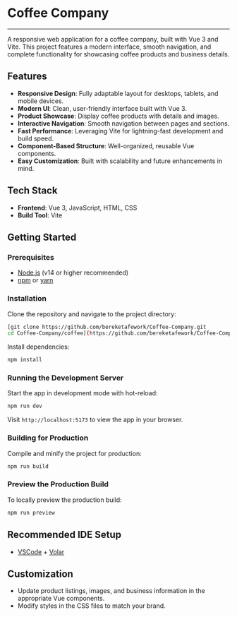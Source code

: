 


# Coffee Company
---
A responsive web application for a coffee company, built with Vue 3 and Vite. This project features a modern interface, smooth navigation, and complete functionality for showcasing coffee products and business details.

## Features

- **Responsive Design**: Fully adaptable layout for desktops, tablets, and mobile devices.
- **Modern UI**: Clean, user-friendly interface built with Vue 3.
- **Product Showcase**: Display coffee products with details and images.
- **Interactive Navigation**: Smooth navigation between pages and sections.
- **Fast Performance**: Leveraging Vite for lightning-fast development and build speed.
- **Component-Based Structure**: Well-organized, reusable Vue components.
- **Easy Customization**: Built with scalability and future enhancements in mind.

## Tech Stack

- **Frontend**: Vue 3, JavaScript, HTML, CSS
- **Build Tool**: Vite

## Getting Started

### Prerequisites

- [Node.js](https://nodejs.org/) (v14 or higher recommended)
- [npm](https://www.npmjs.com/) or [yarn](https://yarnpkg.com/)

### Installation

Clone the repository and navigate to the project directory:

```sh
[git clone https://github.com/bereketafework/Coffee-Company.git
cd Coffee-Company/coffee](https://github.com/bereketafework/Coffee-Company.git)
```

Install dependencies:

```sh
npm install
```

### Running the Development Server

Start the app in development mode with hot-reload:

```sh
npm run dev
```

Visit `http://localhost:5173` to view the app in your browser.

### Building for Production

Compile and minify the project for production:

```sh
npm run build
```

### Preview the Production Build

To locally preview the production build:

```sh
npm run preview
```

## Recommended IDE Setup

- [VSCode](https://code.visualstudio.com/) + [Volar](https://marketplace.visualstudio.com/items?itemName=Vue.volar)

## Customization

- Update product listings, images, and business information in the appropriate Vue components.
- Modify styles in the CSS files to match your brand.


